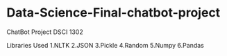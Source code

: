 # Data-Science-Final-chatbot-project

ChatBot Project DSCI 1302

Libraries Used
1.NLTK
2.JSON
3.Pickle
4.Random
5.Numpy
6.Pandas





